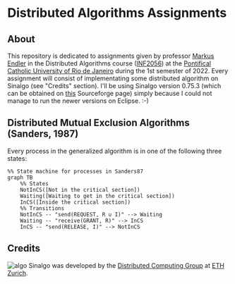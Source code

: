# Distributed Algorithms Assignments

## About

This repository is dedicated to assignments given by professor [Markus Endler](https://www-di.inf.puc-rio.br/~endler/) in the Distributed Algorithms course ([INF2056](https://www-di.inf.puc-rio.br/~endler/courses/DA/index.html)) at the [Pontifical Catholic University of Rio de Janeiro](https://www.puc-rio.br/english/) during the 1st semester of 2022.
Every assignment will consist of implementating some distributed algorithm on Sinalgo (see "Credits" section). I'll be using Sinalgo version 0.75.3 (which can be obtained on [this](https://sourceforge.net/projects/sinalgo/) Sourceforge page) simply because I could not manage to run the newer versions on Eclipse. :-)

## Distributed Mutual Exclusion Algorithms (Sanders, 1987)

Every process in the generalized algorithm is in one of the following three states:

```mermaid
%% State machine for processes in Sanders87
graph TB
    %% States
    NotInCS([Not in the critical section])
    Waiting([Waiting to get in the critical section])
    InCS([Inside the critical section])
    %% Transitions
    NotInCS -- "send(REQUEST, R ∪ I)" --> Waiting
    Waiting -- "receive(GRANT, R)" --> InCS
    InCS -- "send(RELEASE, I)" --> NotInCS
```

## Credits

![algo](src/sinalgo/images/appIcon.gif) Sinalgo was developed by the [Distributed Computing Group](http://disco.ethz.ch/) at [ETH Zurich](http://www.ethz.ch/).
